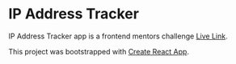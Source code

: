 # IP Address Tracker

IP Address Tracker app is a frontend mentors challenge [Live Link](https://blesyn-ip-address-tracker.vercel.app/).

This project was bootstrapped with [Create React App](https://github.com/facebook/create-react-app).

